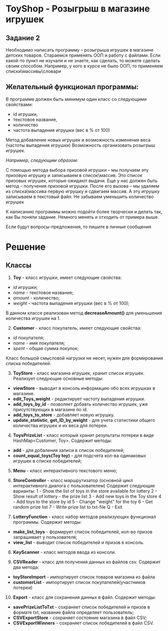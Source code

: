 # ToyShop - Розыгрыш в магазине игрушек
## Задание 2
Необходимо написать программу – розыгрыша игрушек в магазине детских товаров. Стараемся применять ООП и работу с файлами.
Если какой-то пункт не изучали и не знаете, как сделать, то можете сделать своим способом. Например, у кого в курсе не было ООП, то применяем списки\массивы\словари

## Желательный функционал программы:
В программе должен быть минимум один класс со следующими свойствами:

- id игрушки,
- текстовое название,
- количество
- частота выпадения игрушки (вес в % от 100)

Метод добавление новых игрушек и возможность изменения веса (частоты выпадения игрушки)
Возможность организовать розыгрыш игрушек. 

*Например, следующим образом:*

С помощью метода выбора призовой игрушки – мы получаем эту призовую игрушку и записываем в список\массив. Это список призовых игрушек, которые ожидают выдачи. Еще у нас должен быть метод – получения призовой игрушки. После его вызова – мы удаляем из списка\массива первую игрушку и сдвигаем массив. А эту игрушку записываем в текстовый файл. Не забываем уменьшить количество игрушек

К написанию программы можно подойти более творчески и делать так, как Вы поняли задание. Немного менять и отходить от примера выше.

Если будут вопросы-предложения, то пишите в личные сообщения

# Решение

## Классы
1. **Toy** - класс игрушки, имеет следующие свойства:
* *id* игрушки;
* *name* - текстовое название;
* *amount* - количество;
* *weight* - частота выпадения игрушки (вес в % от 100);

В данном классе реализован метод **decreaseAmount()** для уменьшения количества игрушек на 1.

2. **Customer** - класс покупатель, имеет следующие свойства:
* *id* покупателя;
* *name* - имя покупателя;
* *spent* - общая сумма покупок;

Класс большой смысловой нагрузки не несет, нужен для формирования списка победителей.

3. **ToyStore** - класс магазина игрушек, хранит список игрушек.
Реализует следующие основные методы:
- **viewStore** - выводит в консоль информацию обо всех игрушках в магазине.
- **edit_Toys_weight** - редактирует частоту выпадения игрушки.
- **add_toys_by_id** - позволяет добавть количество игрушек, уже присутствующих в магазине по id.
- **add_toys_to_store** - добавляет новую игрушку.
- **update_statistic**, **get_ID_by_weight** - для учета статистики общего количества игрушек и их веса для лотереи.

4. **ToysPrizeList** - класс который хранит результаты лотереи в виде HashMap<Customer, Toy>.
Содержит методы:
- **add** - для добаления записи в список победителей;
- **count_equal_toys(Toy toy)** - для подсчета кол-ва одинаковых игрушек в списке победителей;

5. **Menu** - класс интерактивного текстового меню;

6. **StoreController** - класс маршрутизатор (основной цикл интерактивного диалога с пользователем)
Содержит следующие варианты:
   1 - Show the list of toys in the store available for lottery 
   2 - Show result of lottery - the prize list
   3 - Add new toys in the Toy store
   4 - Add toys to the store by id
   5 - Change "weight" for the toy
   6 - Get random prize list
   7 - Write prize list to txt-file
   Q - Exit

7. **LotteryFunction** - класс набор методов реализующих функционал программы.
Содержит методы:
- **make_list_toys** - формирует список победителей, кол-во призов запрашивает у пользователя;
- **view_list** - выводит список победителей и призов в консоль.

8. **KeyScanner** - класс методов ввода из консоли.

9. **CSVReader** - класс для получения данных из файлов csv.
Содержит два метода:
- **toyStoreImport** - импортирует список товаров магазина из файла
- **customerList** - импортирует список покупателей(участников лотереи)

10. **Export** - класс для сохранения данных в файл.
Содержит методы:
- **savePrizeListToTxt** - сохраняет список победителей и призов в формате txt, название файла определяет пользователь;
- **CSVExportStore** - сохраняет состояние магазина в файл CSV;
- **CSVExportWinners** - сохраняет список победителей в файл CSV.


